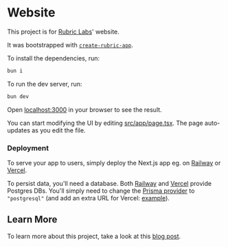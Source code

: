 # Website

This project is for [Rubric Labs](https://rubriclabs.com)' website.

It was bootstrapped with [`create-rubric-app`](https://www.npmjs.com/package/create-rubric-app).

To install the dependencies, run:

```bash
bun i
```

To run the dev server, run:

```bash
bun dev
```

Open [localhost:3000](http://localhost:3000) in your browser to see the result.

You can start modifying the UI by editing [src/app/page.tsx](./src/app/page.tsx). The page auto-updates as you edit the file.

### Deployment

To serve your app to users, simply deploy the Next.js app eg. on [Railway](https://railway.app/new) or [Vercel](https://deploy.new/).

To persist data, you'll need a database. Both [Railway](https://docs.railway.app/databases/postgresql) and [Vercel](https://vercel.com/docs/storage/vercel-postgres) provide Postgres DBs. You'll simply need to change the [Prisma provider](./prisma/schema.prisma) to `"postgresql"` (and add an extra URL for Vercel: [example](https://github.com/vercel/examples/blob/main/storage/postgres-prisma/prisma/schema.prisma#L9C1-L11C74)).

## Learn More

To learn more about this project, take a look at this [blog post](https://rubriclabs.com/blog/cra).

